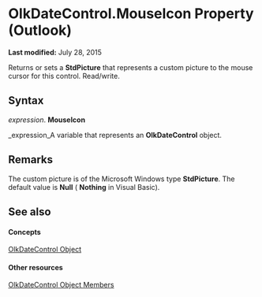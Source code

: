 
# OlkDateControl.MouseIcon Property (Outlook)

 **Last modified:** July 28, 2015

Returns or sets a  **StdPicture** that represents a custom picture to the mouse cursor for this control. Read/write.

## Syntax

 _expression_. **MouseIcon**

 _expression_A variable that represents an  **OlkDateControl** object.


## Remarks

The custom picture is of the Microsoft Windows type  **StdPicture**. The default value is  **Null** ( **Nothing** in Visual Basic).


## See also


#### Concepts


 [OlkDateControl Object](bd0c6bbe-c348-c748-41fe-0cf7ecebcc1e.md)
#### Other resources


 [OlkDateControl Object Members](6bc09aee-2f4e-5042-a653-52c0c09068c5.md)

